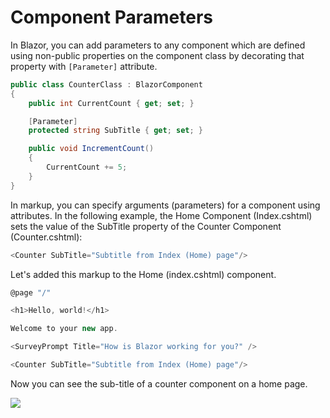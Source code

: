 # Component Parameters

In Blazor, you can add parameters to any component which are defined using non-public properties on the component class by decorating that property with `[Parameter]` attribute. 

```csharp
public class CounterClass : BlazorComponent
{
    public int CurrentCount { get; set; }

    [Parameter]
    protected string SubTitle { get; set; }

    public void IncrementCount()
    {
        CurrentCount += 5;
    }
}
```
In markup, you can specify arguments (parameters) for a component using attributes. In the following example, the Home Component (Index.cshtml) sets the value of the SubTitle property of the Counter Component (Counter.cshtml):

```csharp
<Counter SubTitle="Subtitle from Index (Home) page"/>
```

Let's added this markup to the Home (index.cshtml) component.

```csharp
@page "/"

<h1>Hello, world!</h1>

Welcome to your new app.

<SurveyPrompt Title="How is Blazor working for you?" />

<Counter SubTitle="Subtitle from Index (Home) page"/>
```

Now you can see the sub-title of a counter component on a home page.

<img src="https://raw.githubusercontent.com/zzzprojects/Blazor-Tutotrial/master/docs/images/component-parameters.png">
